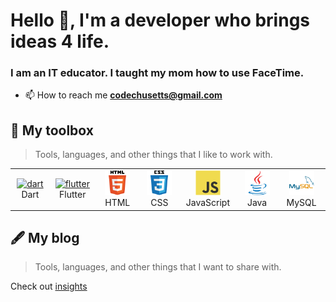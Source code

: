 <h1 align="left">Hello 👋, I'm a developer who brings ideas 4 life.</h1>
<h3 align="left">I am an IT educator. I taught my mom how to use FaceTime.</h3>

- 📫 How to reach me **codechusetts@gmail.com**


<h2 align="left">🧰 My toolbox</h2>

> Tools, languages, and other things that I like to work with.

<table>    
  <tr>
    <td align="center" width="96">
      <a href="https://dart.dev" target="_blank" rel="noreferrer"> 
        <img src="https://www.vectorlogo.zone/logos/dartlang/dartlang-icon.svg" alt="dart" width="40" height="40"/>
      </a>
      <br>Dart
    </td>
    <td align="center" width="96">
      <a href="https://flutter.dev" target="_blank" rel="noreferrer"> 
        <img src="https://www.vectorlogo.zone/logos/flutterio/flutterio-icon.svg" alt="flutter" width="40" height="40"/> 
      </a> 
      <br>Flutter
    </td>
    <td align="center" width="96">
      <a href="https://www.w3.org/html/" target="_blank" rel="noreferrer"> 
        <img src="https://raw.githubusercontent.com/devicons/devicon/master/icons/html5/html5-original-wordmark.svg" alt="html5" width="40"         height="40"/> 
      </a>  
      <br>HTML
    <td align="center" width="96">
      <a href="https://www.w3schools.com/css/" target="_blank" rel="noreferrer"> 
        <img src="https://raw.githubusercontent.com/devicons/devicon/master/icons/css3/css3-original-wordmark.svg" alt="css3" width="40"            height="40"/>
      </a> 
      <br>CSS
    </td> 
    <td align="center" width="96">
       <a href="https://developer.mozilla.org/en-US/docs/Web/JavaScript" target="_blank" rel="noreferrer"> 
         <img src="https://raw.githubusercontent.com/devicons/devicon/master/icons/javascript/javascript-original.svg" alt="javascript"              width="40" height="40"/> 
       </a> 
       <br>JavaScript 
    </td>
    <td align="center" width="96">
      <a href="https://www.java.com" target="_blank" rel="noreferrer"> 
        <img src="https://raw.githubusercontent.com/devicons/devicon/master/icons/java/java-original.svg" alt="java" width="40"                     height="40"/> 
      </a>
      <br>Java
    </td>    
    <td align="center" width="96">
    <a href="https://www.mysql.com/" target="_blank" rel="noreferrer"> 
      <img src="https://raw.githubusercontent.com/devicons/devicon/master/icons/mysql/mysql-original-wordmark.svg" alt="mysql" width="40"         height="40"/> 
    </a>
    <br>MySQL
    </td>    
  </tr>
</table>

<h2 align="left">🖋️ My blog</h2>

> Tools, languages, and other things that I want to share with.
<p> Check out 
  <a href = "https://codechusetts.github.io/" target="_black" rel="noreferrer noopener">insights
    </a>
</p>


